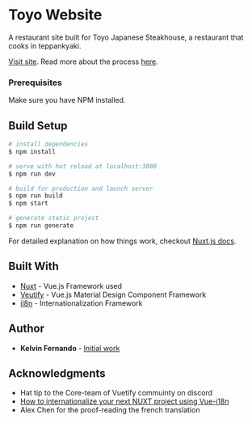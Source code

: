 # Toyo Website

A restaurant site built for Toyo Japanese Steakhouse, a restaurant that cooks in teppankyaki. 

[Visit site](https://toyo.netlify.com). Read more about the process [here](https://link.medium.com/PkZZ7g1C4U). 

### Prerequisites

Make sure you have NPM installed. 

## Build Setup

``` bash
# install dependencies
$ npm install

# serve with hot reload at localhost:3000
$ npm run dev

# build for production and launch server
$ npm run build
$ npm start

# generate static project
$ npm run generate
```

For detailed explanation on how things work, checkout [Nuxt.js docs](https://nuxtjs.org).

## Built With

* [Nuxt](https://nuxtjs.org/) - Vue.js Framework used
* [Veutify](https://vuetifyjs.com/en/) - Vue.js Material Design Component Framework
* [il8n](https://nuxtjs.org/examples/i18n/) -  Internationalization Framework

## Author

* **Kelvin Fernando** - [Initial work](https://kelvinfernando.com)


## Acknowledgments

* Hat tip to the Core-team of Vuetify commuinty on discord
* [How to internationalize your next NUXT project using Vue-i18n](https://medium.com/@helena.wuv/how-to-internationalize-your-next-nuxt-project-using-vue-i18n-d9c51e28a564)
* Alex Chen for the proof-reading the french translation
